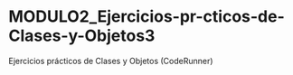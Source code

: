 # MODULO2_Ejercicios-pr-cticos-de-Clases-y-Objetos3
Ejercicios prácticos de Clases y Objetos (CodeRunner)
